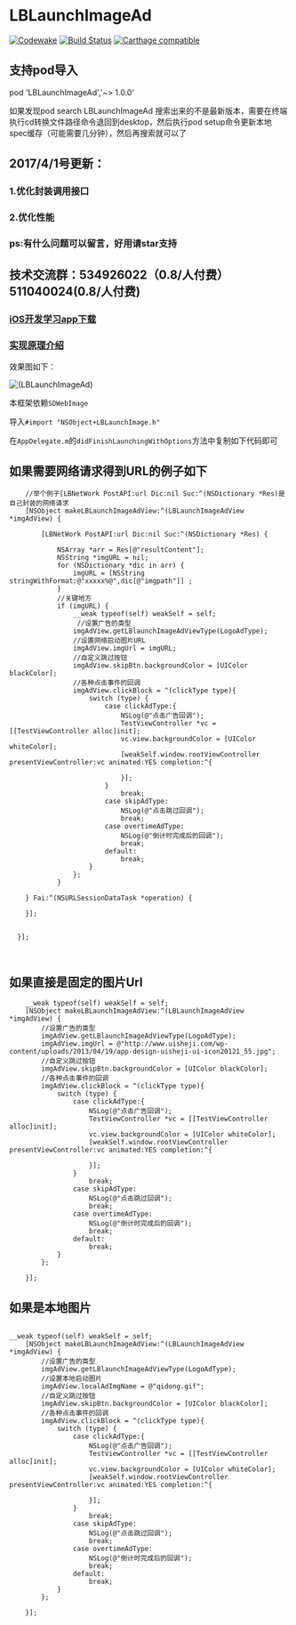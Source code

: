 # LBLaunchImageAd

[![Codewake](https://www.codewake.com/badges/ask_question.svg)](https://www.codewake.com/p/lblaunchimagead)
[![Build Status](http://img.shields.io/travis/AllLuckly/LBLaunchImageAd/master.svg?style=flat)](https://travis-ci.org/AllLuckly/LBLaunchImageAd)
[![Carthage compatible](https://img.shields.io/badge/Carthage-compatible-4BC51D.svg?style=flat)](https://github.com/AllLuckly/LBLaunchImageAd)

## 支持pod导入

pod 'LBLaunchImageAd','~> 1.0.0'

如果发现pod search LBLaunchImageAd 搜索出来的不是最新版本，需要在终端执行cd转换文件路径命令退回到desktop，然后执行pod setup命令更新本地spec缓存（可能需要几分钟），然后再搜索就可以了

## 2017/4/1号更新：

### 1.优化封装调用接口
### 2.优化性能
### ps:有什么问题可以留言，好用请star支持

## 技术交流群：534926022（0.8/人付费） 511040024(0.8/人付费)

### [iOS开发学习app下载](https://itunes.apple.com/cn/app/it-blog-for-ios-developers/id1067787090?mt=8)

### [实现原理介绍](http://www.jianshu.com/p/10c35dfc0a4a)

效果图如下：

![(LBLaunchImageAd)](https://github.com/AllLuckly/LBLaunchImageAd/blob/master/Untitled.gif?raw=true)



本框架依赖`SDWebImage`

导入`#import "NSObject+LBLaunchImage.h"`

在`AppDelegate.m`的`didFinishLaunchingWithOptions`方法中复制如下代码即可

## 如果需要网络请求得到URL的例子如下

```
    //举个例子[LBNetWork PostAPI:url Dic:nil Suc:^(NSDictionary *Res)是自己封装的网络请求 
    [NSObject makeLBLaunchImageAdView:^(LBLaunchImageAdView *imgAdView) {
    
        [LBNetWork PostAPI:url Dic:nil Suc:^(NSDictionary *Res) {

            NSArray *arr = Res[@"resultContent"];
            NSString *imgURL = nil;
            for (NSDictionary *dic in arr) {
                imgURL = [NSString stringWithFormat:@"xxxxx%@",dic[@"imgpath"]] ;
            }
            //关键地方
            if (imgURL) {
                __weak typeof(self) weakSelf = self;
                 //设置广告的类型
                imgAdView.getLBlaunchImageAdViewType(LogoAdType);
                //设置网络启动图片URL
                imgAdView.imgUrl = imgURL;
                //自定义跳过按钮
                imgAdView.skipBtn.backgroundColor = [UIColor blackColor];
                //各种点击事件的回调
                imgAdView.clickBlock = ^(clickType type){
                    switch (type) {
                        case clickAdType:{
                            NSLog(@"点击广告回调");
                            TestViewController *vc = [[TestViewController alloc]init];
                            vc.view.backgroundColor = [UIColor whiteColor];
                            [weakSelf.window.rootViewController presentViewController:vc animated:YES completion:^{

                            }];
                        }
                            break;
                        case skipAdType:
                            NSLog(@"点击跳过回调");
                            break;
                        case overtimeAdType:
                            NSLog(@"倒计时完成后的回调");
                            break;
                        default:
                            break;
                    }
                };
            }

    } Fai:^(NSURLSessionDataTask *operation) {
        
    }];
       
       
  }];
       
    

```

## 如果直接是固定的图片Url

```
    __weak typeof(self) weakSelf = self;
    [NSObject makeLBLaunchImageAdView:^(LBLaunchImageAdView *imgAdView) {
        //设置广告的类型
        imgAdView.getLBlaunchImageAdViewType(LogoAdType);
        imgAdView.imgUrl = @"http://www.uisheji.com/wp-content/uploads/2013/04/19/app-design-uisheji-ui-icon20121_55.jpg";
        //自定义跳过按钮
        imgAdView.skipBtn.backgroundColor = [UIColor blackColor];
        //各种点击事件的回调
        imgAdView.clickBlock = ^(clickType type){
            switch (type) {
                case clickAdType:{
                    NSLog(@"点击广告回调");
                    TestViewController *vc = [[TestViewController alloc]init];
                    vc.view.backgroundColor = [UIColor whiteColor];
                    [weakSelf.window.rootViewController presentViewController:vc animated:YES completion:^{

                    }];
                }
                    break;
                case skipAdType:
                    NSLog(@"点击跳过回调");
                    break;
                case overtimeAdType:
                    NSLog(@"倒计时完成后的回调");
                    break;
                default:
                    break;
            }
        };
       
    }];

```

## 如果是本地图片


```

__weak typeof(self) weakSelf = self;
    [NSObject makeLBLaunchImageAdView:^(LBLaunchImageAdView *imgAdView) {
        //设置广告的类型
        imgAdView.getLBlaunchImageAdViewType(LogoAdType);
        //设置本地启动图片
        imgAdView.localAdImgName = @"qidong.gif";
        //自定义跳过按钮
        imgAdView.skipBtn.backgroundColor = [UIColor blackColor];
        //各种点击事件的回调
        imgAdView.clickBlock = ^(clickType type){
            switch (type) {
                case clickAdType:{
                    NSLog(@"点击广告回调");
                    TestViewController *vc = [[TestViewController alloc]init];
                    vc.view.backgroundColor = [UIColor whiteColor];
                    [weakSelf.window.rootViewController presentViewController:vc animated:YES completion:^{

                    }];
                }
                    break;
                case skipAdType:
                    NSLog(@"点击跳过回调");
                    break;
                case overtimeAdType:
                    NSLog(@"倒计时完成后的回调");
                    break;
                default:
                    break;
            }
        };
       
    }];

```

